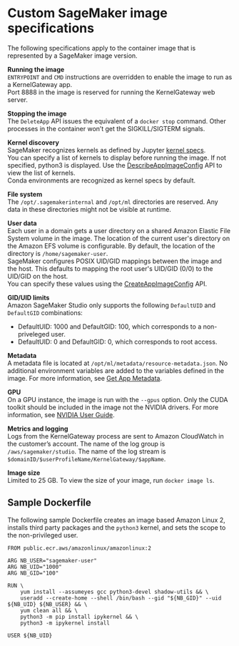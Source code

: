# Custom SageMaker image specifications<a name="studio-byoi-specs"></a>

The following specifications apply to the container image that is represented by a SageMaker image version\.

**Running the image**  
`ENTRYPOINT` and `CMD` instructions are overridden to enable the image to run as a KernelGateway app\.  
Port 8888 in the image is reserved for running the KernelGateway web server\.

**Stopping the image**  
The `DeleteApp` API issues the equivalent of a `docker stop` command\. Other processes in the container won’t get the SIGKILL/SIGTERM signals\.

**Kernel discovery**  
SageMaker recognizes kernels as defined by Jupyter [kernel specs](https://jupyter-client.readthedocs.io/en/latest/kernels.html#kernelspecs)\.  
You can specify a list of kernels to display before running the image\. If not specified, python3 is displayed\. Use the [DescribeAppImageConfig](https://docs.aws.amazon.com/sagemaker/latest/APIReference/API_DescribeAppImageConfig.html) API to view the list of kernels\.  
Conda environments are recognized as kernel specs by default\. 

**File system**  
The `/opt/.sagemakerinternal` and `/opt/ml` directories are reserved\. Any data in these directories might not be visible at runtime\.

**User data**  
Each user in a domain gets a user directory on a shared Amazon Elastic File System volume in the image\. The location of the current user's directory on the Amazon EFS volume is configurable\. By default, the location of the directory is `/home/sagemaker-user`\.  
SageMaker configures POSIX UID/GID mappings between the image and the host\. This defaults to mapping the root user's UID/GID \(0/0\) to the UID/GID on the host\.  
You can specify these values using the [CreateAppImageConfig](https://docs.aws.amazon.com/sagemaker/latest/APIReference/API_CreateAppImageConfig.html) API\.

**GID/UID limits**  
Amazon SageMaker Studio only supports the following `DefaultUID` and `DefaultGID` combinations:   
+  DefaultUID: 1000 and DefaultGID: 100, which corresponds to a non\-priveleged user\.
+  DefaultUID: 0 and DefaultGID: 0, which corresponds to root access\.

**Metadata**  
A metadata file is located at `/opt/ml/metadata/resource-metadata.json`\. No additional environment variables are added to the variables defined in the image\. For more information, see [Get App Metadata](notebooks-run-and-manage-metadata.md#notebooks-run-and-manage-metadata-app)\.

**GPU**  
On a GPU instance, the image is run with the `--gpus` option\. Only the CUDA toolkit should be included in the image not the NVIDIA drivers\. For more information, see [NVIDIA User Guide](https://docs.nvidia.com/datacenter/cloud-native/container-toolkit/user-guide.html)\.

**Metrics and logging**  
Logs from the KernelGateway process are sent to Amazon CloudWatch in the customer’s account\. The name of the log group is `/aws/sagemaker/studio`\. The name of the log stream is `$domainID/$userProfileName/KernelGateway/$appName`\.

**Image size**  
Limited to 25 GB\. To view the size of your image, run `docker image ls`\.  


## Sample Dockerfile<a name="studio-byoi-specs-sample"></a>

The following sample Dockerfile creates an image based Amazon Linux 2, installs third party packages and the `python3` kernel, and sets the scope to the non\-privileged user\.

```
FROM public.ecr.aws/amazonlinux/amazonlinux:2

ARG NB_USER="sagemaker-user"
ARG NB_UID="1000"
ARG NB_GID="100"

RUN \
    yum install --assumeyes gcc python3-devel shadow-utils && \
    useradd --create-home --shell /bin/bash --gid "${NB_GID}" --uid ${NB_UID} ${NB_USER} && \
    yum clean all && \
    python3 -m pip install ipykernel && \
    python3 -m ipykernel install

USER ${NB_UID}
```
